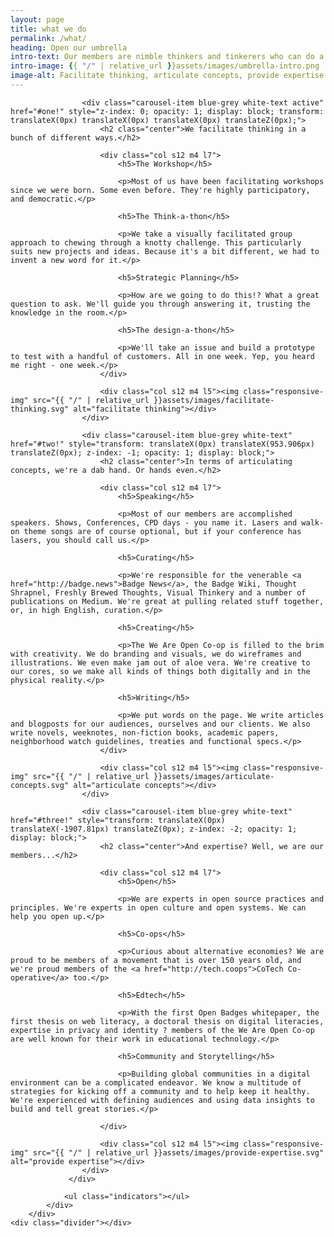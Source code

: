 ```yaml
---
layout: page
title: what we do
permalink: /what/
heading: Open our umbrella
intro-text: Our members are nimble thinkers and tinkerers who can do a whole bunch of stuff. Just ask us. However, just so that <em>we</em> can understand what we do, we've organised our "what" into three main areas.
intro-image: {{ "/" | relative_url }}assets/images/umbrella-intro.png
image-alt: Facilitate thinking, articulate concepts, provide expertise
---
```


<div class="section">
            <div class="row">
                <div class="carousel carousel-slider" data-indicators="true" data-namespace="DIVcarouselcarousel-slider1" style="height: 650px;">
                
                    <div class="carousel-item blue-grey white-text active" href="#one!" style="z-index: 0; opacity: 1; display: block; transform: translateX(0px) translateX(0px) translateX(0px) translateZ(0px);">
                        <h2 class="center">We facilitate thinking in a bunch of different ways.</h2>

                        <div class="col s12 m4 l7">
                            <h5>The Workshop</h5>

                            <p>Most of us have been facilitating workshops since we were born. Some even before. They're highly participatory, and democratic.</p>

                            <h5>The Think-a-thon</h5>

                            <p>We take a visually facilitated group approach to chewing through a knotty challenge. This particularly suits new projects and ideas. Because it's a bit different, we had to invent a new word for it.</p>

                            <h5>Strategic Planning</h5>

                            <p>How are we going to do this!? What a great question to ask. We'll guide you through answering it, trusting the knowledge in the room.</p>

                            <h5>The design-a-thon</h5>

                            <p>We'll take an issue and build a prototype to test with a handful of customers. All in one week. Yep, you heard me right - one week.</p>
                        </div>

                        <div class="col s12 m4 l5"><img class="responsive-img" src="{{ "/" | relative_url }}assets/images/facilitate-thinking.svg" alt="facilitate thinking"></div>
                    </div>

                    <div class="carousel-item blue-grey white-text" href="#two!" style="transform: translateX(0px) translateX(953.906px) translateZ(0px); z-index: -1; opacity: 1; display: block;">
                        <h2 class="center">In terms of articulating concepts, we're a dab hand. Or hands even.</h2>

                        <div class="col s12 m4 l7">
                            <h5>Speaking</h5>

                            <p>Most of our members are accomplished speakers. Shows, Conferences, CPD days - you name it. Lasers and walk-on theme songs are of course optional, but if your conference has lasers, you should call us.</p>

                            <h5>Curating</h5>

                            <p>We're responsible for the venerable <a href="http://badge.news">Badge News</a>, the Badge Wiki, Thought Shrapnel, Freshly Brewed Thoughts, Visual Thinkery and a number of publications on Medium. We're great at pulling related stuff together, or, in high English, curation.</p>

                            <h5>Creating</h5>

                            <p>The We Are Open Co-op is filled to the brim with creativity. We do branding and visuals, we do wireframes and illustrations. We even make jam out of aloe vera. We're creative to our cores, so we make all kinds of things both digitally and in the physical reality.</p>

                            <h5>Writing</h5>

                            <p>We put words on the page. We write articles and blogposts for our audiences, ourselves and our clients. We also write novels, weeknotes, non-fiction books, academic papers, neighborhood watch guidelines, treaties and functional specs.</p>
                        </div>

                        <div class="col s12 m4 l5"><img class="responsive-img" src="{{ "/" | relative_url }}assets/images/articulate-concepts.svg" alt="articulate concepts"></div>
                    </div>

                    <div class="carousel-item blue-grey white-text" href="#three!" style="transform: translateX(0px) translateX(-1907.81px) translateZ(0px); z-index: -2; opacity: 1; display: block;">
                        <h2 class="center">And expertise? Well, we are our members...</h2>

                        <div class="col s12 m4 l7">
                            <h5>Open</h5>

                            <p>We are experts in open source practices and principles. We're experts in open culture and open systems. We can help you open up.</p>

                            <h5>Co-ops</h5>

                            <p>Curious about alternative economies? We are proud to be members of a movement that is over 150 years old, and we're proud members of the <a href="http://tech.coops">CoTech Co-operative</a> too.</p>

                            <h5>Edtech</h5>

                            <p>With the first Open Badges whitepaper, the first thesis on web literacy, a doctoral thesis on digital literacies, expertise in privacy and identity ? members of the We Are Open Co-op are well known for their work in educational technology.</p>

                            <h5>Community and Storytelling</h5>

                            <p>Building global communities in a digital environment can be a complicated endeavor. We know a multitude of strategies for kicking off a community and to help keep it healthy. We're experienced with defining audiences and using data insights to build and tell great stories.</p>

                        </div>

                        <div class="col s12 m4 l5"><img class="responsive-img" src="{{ "/" | relative_url }}assets/images/provide-expertise.svg" alt="provide expertise"></div>
                    </div>
                 </div>

                <ul class="indicators"></ul>
            </div>
        </div>
    <div class="divider"></div>